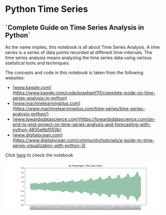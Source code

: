 # Python Time Series

<h2> `Complete Guide on Time Series Analysis in Python` </h2>

As the name implies, this notebook is all about Time Series Analysis. A time series is a series of data points recorded at different time-intervals. The time series analysis means analyzing the time series data using various statistical tools and techniques.

The concepts and code in this notebook is taken from the following websites:

 - [www.kaggle.com](https://www.kaggle.com/code/prashant111/complete-guide-on-time-series-analysis-in-python)
 - [www.machinelearningplus.com](https://www.machinelearningplus.com/time-series/time-series-analysis-python/)
 - [www.towardsdatascience.com](https://towardsdatascience.com/an-end-to-end-project-on-time-series-analysis-and-forecasting-with-python-4835e6bf050b)
 - [www.digitalocean.com](https://www.digitalocean.com/community/tutorials/a-guide-to-time-series-visualization-with-python-3)

Click [here](/time_series.ipynb) to check the notebook

<a href='time_series.ipynb'><img src='data/two_side_view.png'></a>

